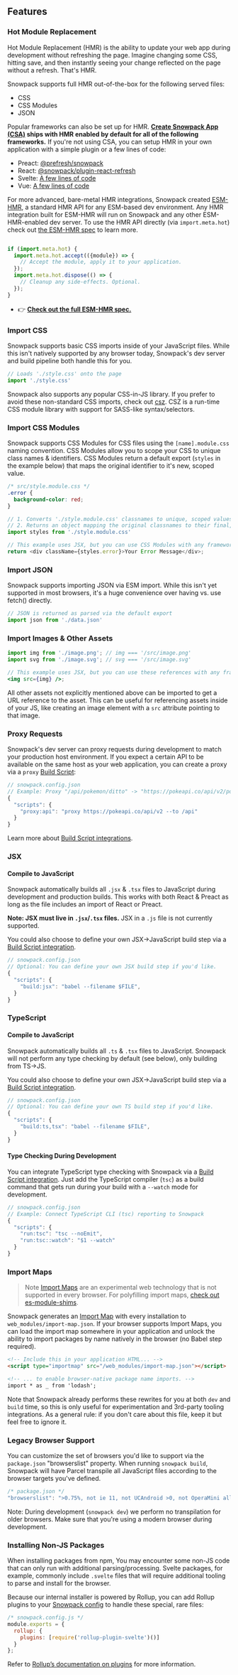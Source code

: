 ## Features

### Hot Module Replacement

Hot Module Replacement (HMR) is the ability to update your web app during development without refreshing the page. Imagine changing some CSS, hitting save, and then instantly seeing your change reflected on the page without a refresh. That's HMR.

Snowpack supports full HMR out-of-the-box for the following served files:

- CSS
- CSS Modules
- JSON

Popular frameworks can also be set up for HMR. **[Create Snowpack App (CSA)](https://github.com/pikapkg/create-snowpack-app) ships with HMR enabled by default for all of the following frameworks.** If you're not using CSA, you can setup HMR in your own application with a simple plugin or a few lines of code:

- Preact: [@prefresh/snowpack](https://www.npmjs.com/package/@prefresh/snowpack)
- React: [@snowpack/plugin-react-refresh](https://www.npmjs.com/package/@snowpack/plugin-react-refresh)
- Svelte: [A few lines of code](https://github.com/pikapkg/create-snowpack-app/blob/master/templates/app-template-svelte/src/index.js#L9-L16)
- Vue: [A few lines of code](https://github.com/pikapkg/create-snowpack-app/blob/master/templates/app-template-vue/src/index.js#L7-L14)

For more advanced, bare-metal HMR integrations, Snowpack created [ESM-HMR](https://github.com/pikapkg/esm-hot-module-replacement-spec), a standard HMR API for any ESM-based dev environment. Any HMR integration built for ESM-HMR will run on Snowpack and any other ESM-HMR-enabled dev server. To use the HMR API directly (via `import.meta.hot`) check out [the ESM-HMR spec](https://github.com/pikapkg/esm-hot-module-replacement-spec) to learn more.

```js

if (import.meta.hot) {
  import.meta.hot.accept(({module}) => {
    // Accept the module, apply it to your application.
  });
  import.meta.hot.dispose(() => {
    // Cleanup any side-effects. Optional.
  });
}
```

- 👉 **[Check out the full ESM-HMR spec.](https://github.com/pikapkg/esm-hot-module-replacement-spec)**



### Import CSS

Snowpack supports basic CSS imports inside of your JavaScript files. While this isn't natively supported by any browser today, Snowpack's dev server and build pipeline both handle this for you.

```js
// Loads './style.css' onto the page
import './style.css' 
```

Snowpack also supports any popular CSS-in-JS library. If you prefer to avoid these non-standard CSS imports, check out [csz](https://github.com/lukejacksonn/csz). CSZ is a run-time CSS module library with support for SASS-like syntax/selectors.

### Import CSS Modules

Snowpack supports CSS Modules for CSS files using the `[name].module.css` naming convention. CSS Modules allow you to scope your CSS to unique class names & identifiers. CSS Modules return a default export (`styles` in the example below) that maps the original identifier to it's new, scoped value.

```css
/* src/style.module.css */
.error {
  background-color: red;
}
```

```js
// 1. Converts './style.module.css' classnames to unique, scoped values.
// 2. Returns an object mapping the original classnames to their final, scoped value.
import styles from './style.module.css' 

// This example uses JSX, but you can use CSS Modules with any framework.
return <div className={styles.error}>Your Error Message</div>;
```

### Import JSON

Snowpack supports importing JSON via ESM import. While this isn't yet supported in most browsers, it's a huge convenience over having vs. use fetch() directly.


```js
// JSON is returned as parsed via the default export
import json from './data.json' 
```

### Import Images & Other Assets

``` jsx
import img from './image.png'; // img === '/src/image.png'
import svg from './image.svg'; // svg === '/src/image.svg'

// This example uses JSX, but you can use these references with any framework.
<img src={img} />;
```

All other assets not explicitly mentioned above can be imported to get a URL reference to the asset. This can be useful for referencing assets inside of your JS, like creating an image element with a `src` attribute pointing to that image.


### Proxy Requests

Snowpack's dev server can proxy requests during development to match your production host environment. If you expect a certain API to be available on the same host as your web application, you can create a proxy via a `proxy` [Build Script](#build-scripts):

```js
// snowpack.config.json
// Example: Proxy "/api/pokemon/ditto" -> "https://pokeapi.co/api/v2/pokemon/ditto"
{
  "scripts": {
    "proxy:api": "proxy https://pokeapi.co/api/v2 --to /api"
  }
}
```

Learn more about [Build Script integrations](#build-scripts).


### JSX

#### Compile to JavaScript

Snowpack automatically builds all `.jsx` & `.tsx` files to JavaScript during development and production builds. This works with both React & Preact as long as the file includes an import of React or Preact. 

**Note: JSX must live in `.jsx`/`.tsx` files.** JSX in a `.js` file is not currently supported.

You could also choose to define your own JSX->JavaScript build step via a [Build Script integration](#build-scripts).

```js
// snowpack.config.json
// Optional: You can define your own JSX build step if you'd like.
{
  "scripts": {
    "build:jsx": "babel --filename $FILE",
  }
}
```

### TypeScript

#### Compile to JavaScript

Snowpack automatically builds all `.ts` & `.tsx` files to JavaScript. Snowpack will not perform any type checking by default (see below), only building from TS->JS.

You could also choose to define your own JSX->JavaScript build step via a [Build Script integration](#build-scripts).

```js
// snowpack.config.json
// Optional: You can define your own TS build step if you'd like.
{
  "scripts": {
    "build:ts,tsx": "babel --filename $FILE",
  }
}
```

#### Type Checking During Development

You can integrate TypeScript type checking with Snowpack via a [Build Script integration](#build-scripts). Just add the TypeScript compiler (`tsc`) as a build command that gets run during your build with a `--watch` mode for development.

```js
// snowpack.config.json
// Example: Connect TypeScript CLI (tsc) reporting to Snowpack
{
  "scripts": {
    "run:tsc": "tsc --noEmit",
    "run:tsc::watch": "$1 --watch"
  }
}
```

### Import Maps

> Note [Import Maps](https://github.com/WICG/import-maps) are an experimental web technology that is not supported in every browser. For polyfilling import maps, [check out es-module-shims](https://github.com/guybedford/es-module-shims#import-maps).

Snowpack generates an [Import Map](https://github.com/WICG/import-maps) with every installation to `web_modules/import-map.json`. If your browser supports Import Maps, you can load the import map somewhere in your application and unlock the ability to import packages by name natively in the browser (no Babel step required).

``` markdown
<!-- Include this in your application HTML... -->
<script type="importmap" src="/web_modules/import-map.json"></script>

<!-- ... to enable browser-native package name imports. -->
import * as _ from 'lodash';
```

Note that Snowpack already performs these rewrites for you at both `dev` and `build` time, so this is only useful for experimentation and 3rd-party tooling integrations. As a general rule: if you don't care about this file, keep it but feel free to ignore it.


### Legacy Browser Support

You can customize the set of browsers you'd like to support via the `package.json` "browserslist" property. When running `snowpack build`, Snowpack will have Parcel transpile all JavaScript files according to the browser targets you've defined.

```js
/* package.json */
"browserslist": ">0.75%, not ie 11, not UCAndroid >0, not OperaMini all",
```

Note: During development (`snowpack dev`) we perform no transpilation for older browsers. Make sure that you're using a modern browser during development.


### Installing Non-JS Packages

When installing packages from npm, You may encounter some non-JS code that can only run with additional parsing/processing. Svelte packages, for example, commonly include `.svelte` files that will require additional tooling to parse and install for the browser.

Because our internal installer is powered by Rollup, you can add Rollup plugins to your [Snowpack config](#configuration-options) to handle these special, rare files:

```js
/* snowpack.config.js */
module.exports = {
  rollup: {
    plugins: [require('rollup-plugin-svelte')()]
  }
};
```

Refer to [Rollup’s documentation on plugins](https://rollupjs.org/guide/en/#using-plugins) for more information.
